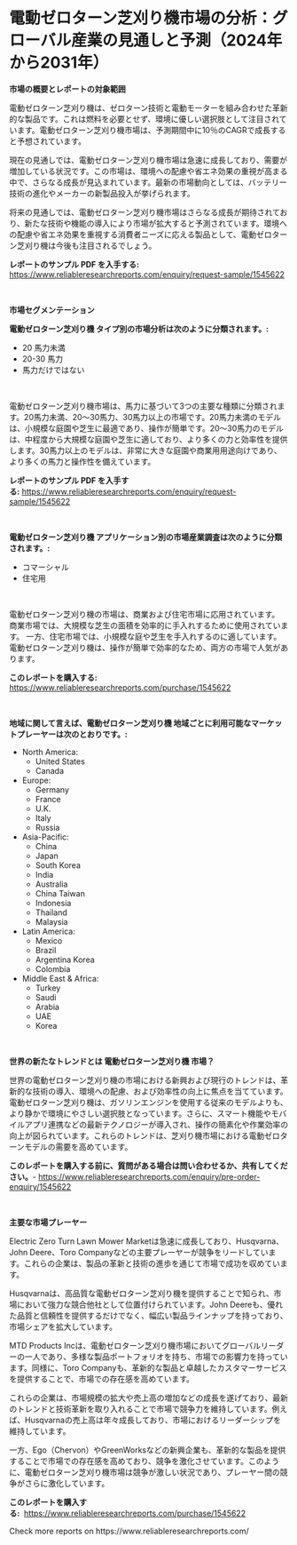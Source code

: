 <p><h1>電動ゼロターン芝刈り機市場の分析：グローバル産業の見通しと予測（2024年から2031年）</h1></p><p><strong>市場の概要とレポートの対象範囲</strong></p>
<p><p>電動ゼロターン芝刈り機は、ゼロターン技術と電動モーターを組み合わせた革新的な製品です。これは燃料を必要とせず、環境に優しい選択肢として注目されています。電動ゼロターン芝刈り機市場は、予測期間中に10％のCAGRで成長すると予想されています。</p><p>現在の見通しでは、電動ゼロターン芝刈り機市場は急速に成長しており、需要が増加している状況です。この市場は、環境への配慮や省エネ効果の重視が高まる中で、さらなる成長が見込まれています。最新の市場動向としては、バッテリー技術の進化やメーカーの新製品投入が挙げられます。</p><p>将来の見通しでは、電動ゼロターン芝刈り機市場はさらなる成長が期待されており、新たな技術や機能の導入により市場が拡大すると予測されています。環境への配慮や省エネ効果を重視する消費者ニーズに応える製品として、電動ゼロターン芝刈り機は今後も注目されるでしょう。</p></p>
<p><strong>レポートのサンプル PDF を入手する:</strong> <a href="https://www.reliableresearchreports.com/enquiry/request-sample/1545622">https://www.reliableresearchreports.com/enquiry/request-sample/1545622</a></p>
<p>&nbsp;</p>
<p><strong>市場セグメンテーション</strong></p>
<p><strong>電動ゼロターン芝刈り機 タイプ別の市場分析は次のように分類されます。:</strong></p>
<p><ul><li>20 馬力未満</li><li>20-30 馬力</li><li>馬力だけではない</li></ul></p>
<p>&nbsp;</p>
<p><p>電動ゼロターン芝刈り機市場は、馬力に基づいて3つの主要な種類に分類されます。20馬力未満、20〜30馬力、30馬力以上の市場です。20馬力未満のモデルは、小規模な庭園や芝生に最適であり、操作が簡単です。20〜30馬力のモデルは、中程度から大規模な庭園や芝生に適しており、より多くの力と効率性を提供します。30馬力以上のモデルは、非常に大きな庭園や商業用用途向けであり、より多くの馬力と操作性を備えています。</p></p>
<p><strong>レポートのサンプル PDF を入手する:</strong>&nbsp;<a href="https://www.reliableresearchreports.com/enquiry/request-sample/1545622">https://www.reliableresearchreports.com/enquiry/request-sample/1545622</a></p>
<p>&nbsp;</p>
<p><strong> 電動ゼロターン芝刈り機 アプリケーション別の市場産業調査は次のように分類されます。:</strong></p>
<p><ul><li>コマーシャル</li><li>住宅用</li></ul></p>
<p>&nbsp;</p>
<p><p>電動ゼロターン芝刈り機の市場は、商業および住宅市場に応用されています。 商業市場では、大規模な芝生の面積を効率的に手入れするために使用されています。 一方、住宅市場では、小規模な庭や芝生を手入れするのに適しています。 電動ゼロターン芝刈り機は、操作が簡単で効率的なため、両方の市場で人気があります。</p></p>
<p><strong>このレポートを購入する:</strong>&nbsp; <a href="https://www.reliableresearchreports.com/purchase/1545622">https://www.reliableresearchreports.com/purchase/1545622</a></p>
<p>&nbsp;</p>
<p><strong>地域に関して言えば、電動ゼロターン芝刈り機 地域ごとに利用可能なマーケットプレーヤーは次のとおりです。:</strong></p>
<p><ul>
    <li>
        North America:
        <ul>
            <li>United States</li>
            <li>Canada</li>
        </ul>
    </li>
    <li>
        Europe:
        <ul>
            <li>Germany</li>
            <li>France</li>
            <li>U.K.</li>
            <li>Italy</li>
            <li>Russia</li>
        </ul>
    </li>
    <li>
        Asia-Pacific:
        <ul>
            <li>China</li>
            <li>Japan</li>
            <li>South Korea</li>
            <li>India</li>
            <li>Australia</li>
            <li>China Taiwan</li>
            <li>Indonesia</li>
            <li>Thailand</li>
            <li>Malaysia</li>
        </ul>
    </li>
    <li>
        Latin America:
        <ul>
            <li>Mexico</li>
            <li>Brazil</li>
            <li>Argentina Korea</li>
            <li>Colombia</li>
        </ul>
    </li>
    <li>
        Middle East & Africa:
        <ul>
            <li>Turkey</li>
            <li>Saudi</li>
            <li>Arabia</li>
            <li>UAE</li>
            <li>Korea</li>
        </ul>
    </li>
    </ul></p>
<p>&nbsp;</p>
<p><strong>世界の新たなトレンドとは 電動ゼロターン芝刈り機 市場？</strong></p>
<p><p>世界の電動ゼロターン芝刈り機の市場における新興および現行のトレンドは、革新的な技術の導入、環境への配慮、および効率性の向上に焦点を当てています。電動ゼロターン芝刈り機は、ガソリンエンジンを使用する従来のモデルよりも、より静かで環境にやさしい選択肢となっています。さらに、スマート機能やモバイルアプリ連携などの最新テクノロジーが導入され、操作の簡素化や作業効率の向上が図られています。これらのトレンドは、芝刈り機市場における電動ゼロターンモデルの需要を高めています。</p></p>
<p><strong>このレポートを購入する前に、質問がある場合は問い合わせるか、共有してください。</strong>- <a href="https://www.reliableresearchreports.com/enquiry/pre-order-enquiry/1545622">https://www.reliableresearchreports.com/enquiry/pre-order-enquiry/1545622</a></p>
<p>&nbsp;</p>
<p><strong>主要な市場プレーヤー</strong></p>
<p><p>Electric Zero Turn Lawn Mower Marketは急速に成長しており、Husqvarna、John Deere、Toro Companyなどの主要プレーヤーが競争をリードしています。これらの企業は、製品の革新と技術の進歩を通じて市場で成功を収めています。</p><p>Husqvarnaは、高品質な電動ゼロターン芝刈り機を提供することで知られ、市場において強力な競合他社として位置付けられています。John Deereも、優れた品質と信頼性を提供するだけでなく、幅広い製品ラインナップを持っており、市場シェアを拡大しています。</p><p>MTD Products Incは、電動ゼロターン芝刈り機市場においてグローバルリーダーの一人であり、多様な製品ポートフォリオを持ち、市場での影響力を持っています。同様に、Toro Companyも、革新的な製品と卓越したカスタマーサービスを提供することで、市場での存在感を高めています。</p><p>これらの企業は、市場規模の拡大や売上高の増加などの成長を遂げており、最新のトレンドと技術革新を取り入れることで市場で競争力を維持しています。例えば、Husqvarnaの売上高は年々成長しており、市場におけるリーダーシップを維持しています。</p><p>一方、Ego（Chervon）やGreenWorksなどの新興企業も、革新的な製品を提供することで市場での存在感を高めており、競争を激化させています。このように、電動ゼロターン芝刈り機市場は競争が激しい状況であり、プレーヤー間の競争がさらに激化しています。</p></p>
<p><strong>このレポートを購入する:</strong>&nbsp;&nbsp;<a href="https://www.reliableresearchreports.com/purchase/1545622">https://www.reliableresearchreports.com/purchase/1545622</a></p>
<p>Check more reports on https://www.reliableresearchreports.com/</p>